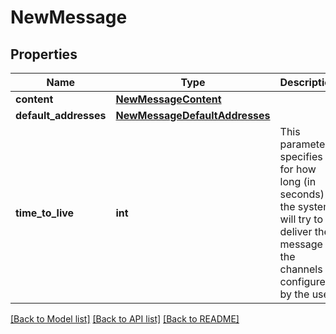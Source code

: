 # NewMessage

## Properties
Name | Type | Description | Notes
------------ | ------------- | ------------- | -------------
**content** | [**NewMessageContent**](NewMessageContent.md) |  | 
**default_addresses** | [**NewMessageDefaultAddresses**](NewMessageDefaultAddresses.md) |  | [optional] 
**time_to_live** | **int** | This parameter specifies for how long (in seconds) the system will try to deliver the message to the channels configured by the user. | [optional] 

[[Back to Model list]](../README.md#documentation-for-models) [[Back to API list]](../README.md#documentation-for-api-endpoints) [[Back to README]](../README.md)

